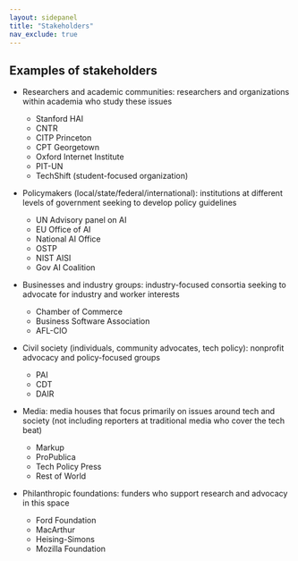 ```yaml
---
layout: sidepanel
title: "Stakeholders"
nav_exclude: true
---
```


## Examples of stakeholders
- Researchers and academic communities: researchers and organizations within academia who study these issues
  - Stanford HAI
  - CNTR
  - CITP Princeton
  - CPT Georgetown
  - Oxford Internet Institute
  - PIT-UN
  - TechShift (student-focused organization)
  
- Policymakers (local/state/federal/international): institutions at different levels of government seeking to develop policy guidelines
  - UN Advisory panel on AI
  - EU Office of AI
  - National AI Office
  - OSTP
  - NIST AISI
  - Gov AI Coalition

- Businesses and industry groups: industry-focused consortia seeking to advocate for industry and worker interests
  - Chamber of Commerce
  - Business Software Association
  - AFL-CIO 

- Civil society (individuals, community advocates, tech policy): nonprofit advocacy and policy-focused groups
  - PAI
  - CDT
  - DAIR

- Media: media houses that focus primarily on issues around tech and society (not including reporters at traditional media who cover the tech beat)
  - Markup
  - ProPublica
  - Tech Policy Press
  - Rest of World

- Philanthropic foundations: funders who support research and advocacy in this space
  - Ford Foundation
  - MacArthur
  - Heising-Simons
  - Mozilla Foundation
